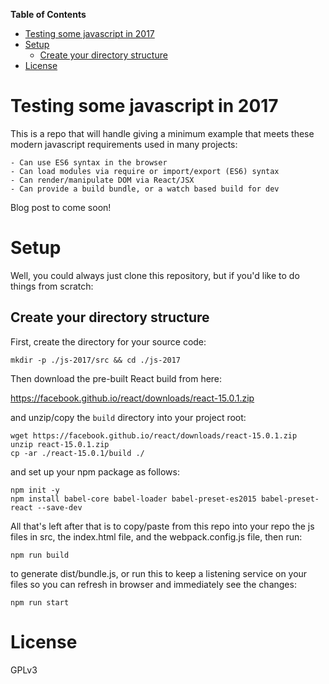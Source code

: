 <!-- markdown-toc start - Don't edit this section. Run M-x markdown-toc-generate-toc again -->
**Table of Contents**

- [Testing some javascript in 2017](#testing-some-javascript-in-2017)
- [Setup](#setup)
    - [Create your directory structure](#create-your-directory-structure)
- [License](#license)

<!-- markdown-toc end -->

# Testing some javascript in 2017

This is a repo that will handle giving a minimum example that meets
these modern javascript requirements used in many projects:

    - Can use ES6 syntax in the browser
    - Can load modules via require or import/export (ES6) syntax
    - Can render/manipulate DOM via React/JSX
    - Can provide a build bundle, or a watch based build for dev

Blog post to come soon!

# Setup

Well, you could always just clone this repository, but if you'd like
to do things from scratch:

## Create your directory structure

First, create the directory for your source code:

```
mkdir -p ./js-2017/src && cd ./js-2017
```

Then download the pre-built React build from here:

https://facebook.github.io/react/downloads/react-15.0.1.zip

and unzip/copy the `build` directory into your project root:

```
wget https://facebook.github.io/react/downloads/react-15.0.1.zip
unzip react-15.0.1.zip
cp -ar ./react-15.0.1/build ./
```

and set up your npm package as follows:

```
npm init -y
npm install babel-core babel-loader babel-preset-es2015 babel-preset-react --save-dev
```

All that's left after that is to copy/paste from this repo into your
repo the js files in src, the index.html file, and the
webpack.config.js file, then run:

```
npm run build
```

to generate dist/bundle.js, or run this to keep a listening service on
your files so you can refresh in browser and immediately see the
changes:

```
npm run start
```

# License

GPLv3
